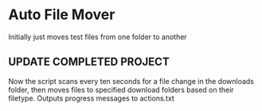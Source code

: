 # Auto File Mover

Initially just moves test files from one folder to another

## UPDATE COMPLETED PROJECT 

Now the script scans every ten seconds for a file change in the downloads folder, then moves files to specified download folders based on their filetype. Outputs progress messages to actions.txt